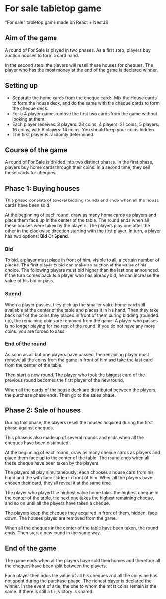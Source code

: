 # For sale tabletop game
"For sale" tabletop game made on React + NestJS

## Aim of the game
A round of For Sale is played in two
phases. As a first step, players buy
auction houses to form a card hand.

In the second step, the players will
resell these houses for cheques.
The player who has the most money
at the end of the game is declared
winner.

## Setting up

- Separate the home cards from the
cheque cards. Mix the House cards
to form the house deck, and do the
same with the cheque cards to form
the cheque deck.
- For a 4 player game, remove the
first two cards from the game
without looking at them.
- Each player receives: 3 players: 28
coins, 4 players: 21 coins, 5 players:
16 coins, with 6 players: 14 coins.
You should keep your coins hidden.
- The first player is randomly
determined.

## Course of the game

A round of For Sale is divided into two
distinct phases. In the first phase,
players buy home cards through their
coins. In a second time, they sell
these cards for cheques.

## Phase 1: Buying houses

This phase consists of several bidding
rounds and ends when all the house
cards have been sold.

At the beginning of each round, draw
as many home cards as players and
place them face up in the center of
the table. The round ends when all
these houses were taken by the
players. The players play one after
the other in the clockwise direction
starting with the first player. In turn,
a player has two options:
**Bid** Or **Spend**.

### Bid 

To bid, a player must place in front of
him, visible to all, a certain number of
pieces. The first player to bid can make
an auction of the value of his choice.
The following players must bid higher
than the last one announced.
If the turn comes back to a player who
has already bid, he can increase the
value of his bid or pass.

### Spend

When a player passes, they pick up the
smaller value home card still available
at the center of the table and places it
in his hand. Then they take back half of
the coins they placed in front of them
during bidding (rounded up), the
remaining coins are removed from the
game. A player who passes is no longer
playing for the rest of the round. If you
do not have any more coins, you are
forced to pass.

### End of the round

As soon as all but one players have
passed, the remaining player must
remove all the coins from the game in
front of him and take the last card from
the center of the table.

Then start a new round. The player who
took the biggest card of the previous
round becomes the first player of the
new round.

When all the cards of the house deck
are distributed between the players,
the purchase phase ends. Then go to
the sales phase.

## Phase 2: Sale of houses

During this phase, the players resell the
houses acquired during the first phase
against cheques.

This phase is also made up of several
rounds and ends when all the cheques
have been distributed.

At the beginning of each round, draw as
many cheque cards as players and place
them face up to the center of the
table. The round ends when all these
cheque have been taken by the
players.

The players all play simultaneously:
each chooses a house card from his
hand and the with face hidden in
front of him. When all the players
have chosen their card, they all reveal
it at the same time.

The player who played the highest
value home takes the highest cheque
in the center of the table, the next
one takes the highest remaining
cheque, and so on until all the players
have taken a cheque.

The players keep the cheques they
acquired in front of them, hidden,
face down. The houses played are
removed from the game.

When all the cheques in the center of
the table have been taken, the round
ends. Then start a new round in the
same way.

## End of the game

The game ends when all the players
have sold their homes and therefore
all the cheques have been split
between the players.

Each player then adds the value of all
his cheques and all the coins he has
not spent during the purchase phase.
The richest player is declared the
winner. In the event of a tie, the one
to whom the most coins remain is the
same. If there is still a tie, victory is
shared.

